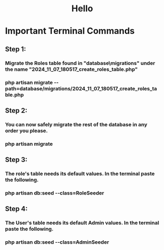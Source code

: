 # <p align="center">Hello</p>


# Important Terminal Commands
## Step 1:

### Migrate the Roles table found in "database\migrations" under the name "2024_11_07_180517_create_roles_table.php"

### php artisan migrate --path=database/migrations/2024_11_07_180517_create_roles_table.php

## Step 2:

### You can now safely migrate the rest of the database in any order you please.

### php artisan migrate

## Step 3:

### The role's table needs its default values. In the terminal paste the following.

### php artisan db:seed --class=RoleSeeder

## Step 4:

### The User's table needs its default Admin values. In the terminal paste the following.

### php artisan db:seed --class=AdminSeeder

